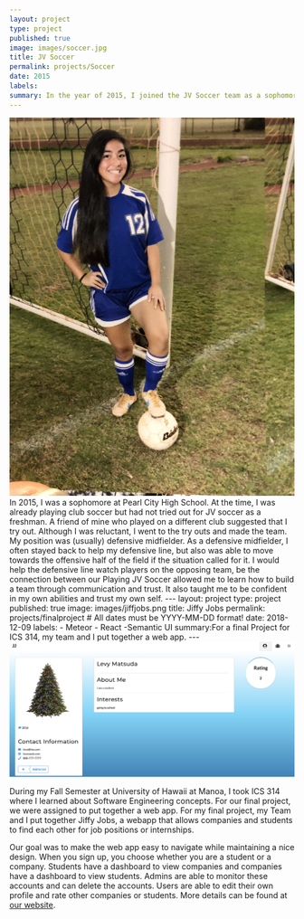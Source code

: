 ```yaml
---
layout: project
type: project
published: true
image: images/soccer.jpg
title: JV Soccer
permalink: projects/Soccer
date: 2015
labels:
summary: In the year of 2015, I joined the JV Soccer team as a sophomore. 
---
```

<img class="ui medium right floated rounded image" src="/images/highschool.jpeg">
  In 2015, I was a sophomore at Pearl City High School. At the time, I was already playing club soccer but had not tried out for JV soccer as a freshman. A friend of mine who played on a different club suggested that I try out. Although I was reluctant, I went to the try outs and made the team. 
  My position was (usually) defensive midfielder. As a defensive midfielder, I often stayed back to help my defensive line, but also was able to move towards the offensive half of the field if the situation called for it. I would help the defensive line watch players on the opposing team, be the connection between our 
   Playing JV Soccer allowed me to learn how to build a team through communication and trust. It also taught me to be confident in my own abilities and trust my own self. 
---
layout: project
type: project
published: true
image: images/jiffjobs.png
title: Jiffy Jobs
permalink: projects/finalproject
# All dates must be YYYY-MM-DD format!
date: 2018-12-09
labels:
  - Meteor
  - React
  -Semantic UI
summary:For a final Project for ICS 314, my team and I put together a web app.
---

  <img class="ui image" src="../images/jiffyprofile.png">

During my Fall Semester at University of Hawaii at Manoa, I took ICS 314 where I learned 
about Software Engineering concepts. For our final project, we were assigned to put together a web app. 
For my final project, my Team and I put together Jiffy Jobs, a webapp that allows companies and students
to find each other for job positions or internships. 

Our goal was to make the web app easy to navigate while maintaining a nice design. When you sign up, you choose
whether you are a student or a company. Students have a dashboard to view companies and companies have a dashboard to 
view students. Admins are able to monitor these accounts and can delete the accounts. Users are able to edit their
own profile and rate other companies or students. More details can be found at  [our website](https://jiffy-jobs.github.io).



